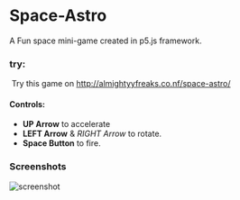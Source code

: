 # Space-Astro
A Fun space mini-game created in p5.js framework. 

### try:

  Try this game on http://almightyyfreaks.co.nf/space-astro/
  
  #### Controls:
  - **UP Arrow** to accelerate
  - **LEFT Arrow** & _RIGHT Arrow_ to rotate.
  - **Space Button** to fire.
  
### Screenshots

![screenshot](https://5epj4w-ch3301.files.1drv.com/y4mPt6rAdePZSIFScQ_zOYnSbop8aL7f2GGcYnqMJDQ3mqJdx6O3LW0aw_JMKQkXj1RGSpqjc768Me1n4Kv54hZv1AJjOYk33DK36xLNTy02qcO2cxAY2jS72PHHNrXRY8RrUMzmsK_M6IWnkEI_I2IKQ5N1K6PPQwat_ayWy_O81Ycnk-Km2ncslpM4Ide7HdgVy7d8tieKRmgLfOImAApLg?width=1347&height=563&cropmode=none)
